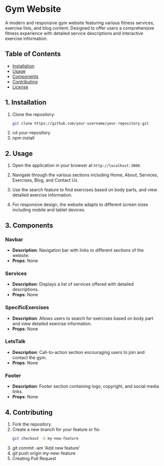 # Gym Website

A modern and responsive gym website featuring various fitness services, exercise lists, and blog content. Designed to offer users a comprehensive fitness experience with detailed service descriptions and interactive exercise information.

## Table of Contents

- [Installation](#installation)
- [Usage](#usage)
- [Components](#components)
- [Contributing](#contributing)
- [License](#license)

## 1. Installation

1. Clone the repository:
   ```bash
   git clone https://github.com/your-username/your-repository.git
   ```
2. cd your-repository
3. npm install

## 2. Usage

1. Open the application in your browser at `http://localhost:3000`.

2. Navigate through the various sections including Home, About, Services, Exercises, Blog, and Contact Us.

3. Use the search feature to find exercises based on body parts, and view detailed exercise information.

4. For responsive design, the website adapts to different screen sizes including mobile and tablet devices.

## 3. Components

### Navbar

- **Description**: Navigation bar with links to different sections of the website.
- **Props**: None

### Services

- **Description**: Displays a list of services offered with detailed descriptions.
- **Props**: None

### SpecificExercises

- **Description**: Allows users to search for exercises based on body part and view detailed exercise information.
- **Props**: None

### LetsTalk

- **Description**: Call-to-action section encouraging users to join and contact the gym.
- **Props**: None

### Footer

- **Description**: Footer section containing logo, copyright, and social media links.
- **Props**: None

## 4. Contributing

1. Fork the repository.
2. Create a new branch for your feature or fix:
   ```bash
   git checkout -b my-new-feature
   ```
3. git commit -am 'Add new feature'
4. git push origin my-new-feature
5. Creating Pull Request
